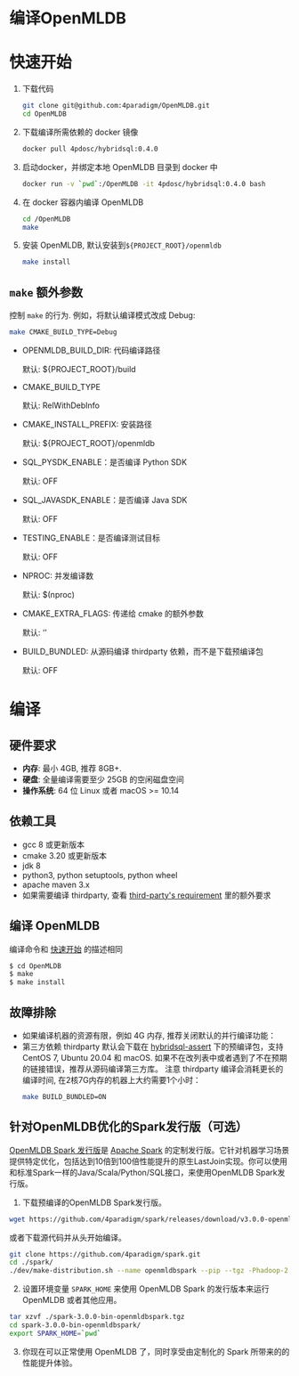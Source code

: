 编译OpenMLDB
=============

# 快速开始

[quick-start]: quick-start

1. 下载代码
    ```bash
    git clone git@github.com:4paradigm/OpenMLDB.git
    cd OpenMLDB
    ```
2. 下载编译所需依赖的 docker 镜像
    ```bash
    docker pull 4pdosc/hybridsql:0.4.0
    ```
3. 启动docker，并绑定本地 OpenMLDB 目录到 docker 中
    ```bash
    docker run -v `pwd`:/OpenMLDB -it 4pdosc/hybridsql:0.4.0 bash
    ```
4. 在 docker 容器内编译 OpenMLDB
    ```bash
    cd /OpenMLDB
    make
    ```
5. 安装 OpenMLDB, 默认安装到`${PROJECT_ROOT}/openmldb`
    ```bash
    make install
    ```

## `make` 额外参数

控制 `make` 的行为. 例如，将默认编译模式改成 Debug:

```bash
make CMAKE_BUILD_TYPE=Debug
```

- OPENMLDB_BUILD_DIR: 代码编译路径

  默认: ${PROJECT_ROOT}/build

- CMAKE_BUILD_TYPE

  默认: RelWithDebInfo

- CMAKE_INSTALL_PREFIX: 安装路径

  默认: ${PROJECT_ROOT}/openmldb

- SQL_PYSDK_ENABLE：是否编译 Python SDK

  默认: OFF

- SQL_JAVASDK_ENABLE：是否编译 Java SDK

  默认: OFF

- TESTING_ENABLE：是否编译测试目标

  默认: OFF

- NPROC: 并发编译数

  默认: $(nproc)

- CMAKE_EXTRA_FLAGS: 传递给 cmake 的额外参数

  默认: ‘’

- BUILD_BUNDLED: 从源码编译 thirdparty 依赖，而不是下载预编译包

  默认: OFF

# 编译

[build]: build

## 硬件要求

- **内存**: 最小 4GB, 推荐 8GB+.
- **硬盘**: 全量编译需要至少 25GB 的空闲磁盘空间
- **操作系统**: 64 位 Linux 或者 macOS >= 10.14 

## 依赖工具

- gcc 8 或更新版本
- cmake 3.20 或更新版本
- jdk 8
- python3, python setuptools, python wheel
- apache maven 3.x
- 如果需要编译 thirdparty, 查看 [third-party's requirement](third-party/README.md) 里的额外要求

## 编译 OpenMLDB

  编译命令和 [快速开始](#quick-start) 的描述相同

  ```bash
  $ cd OpenMLDB
  $ make
  $ make install
  ```

## 故障排除

- 如果编译机器的资源有限，例如 4G 内存, 推荐关闭默认的并行编译功能：
- 第三方依赖 thirdparty 默认会下载在 [hybridsql-assert](https://github.com/4paradigm/hybridsql-asserts/releases) 下的预编译包，支持 CentOS 7, Ubuntu 20.04 和 macOS. 如果不在改列表中或者遇到了不在预期的链接错误，推荐从源码编译第三方库。 注意 thirdparty 编译会消耗更长的编译时间, 在2核7G内存的机器上大约需要1个小时：
  ```bash
  make BUILD_BUNDLED=ON
  ```

## 针对OpenMLDB优化的Spark发行版（可选）

[OpenMLDB Spark 发行版](https://github.com/4paradigm/spark)是 [Apache Spark](https://github.com/apache/spark) 的定制发行版。它针对机器学习场景提供特定优化，包括达到10倍到100倍性能提升的原生LastJoin实现。你可以使用和标准Spark一样的Java/Scala/Python/SQL接口，来使用OpenMLDB Spark发行版。

1. 下载预编译的OpenMLDB Spark发行版。

```bash
wget https://github.com/4paradigm/spark/releases/download/v3.0.0-openmldb0.2.3/spark-3.0.0-bin-openmldbspark.tgz
```

或者下载源代码并从头开始编译。

```bash
git clone https://github.com/4paradigm/spark.git
cd ./spark/
./dev/make-distribution.sh --name openmldbspark --pip --tgz -Phadoop-2.7 -Pyarn -Pallinone
```

2. 设置环境变量 `SPARK_HOME` 来使用 OpenMLDB Spark 的发行版本来运行 OpenMLDB 或者其他应用。

```bash
tar xzvf ./spark-3.0.0-bin-openmldbspark.tgz
cd spark-3.0.0-bin-openmldbspark/
export SPARK_HOME=`pwd`
```

3. 你现在可以正常使用 OpenMLDB 了，同时享受由定制化的 Spark 所带来的的性能提升体验。
